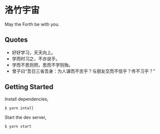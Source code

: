 # 洛竹宇宙

May the Forth be with you.

## Quotes

- 好好学习，天天向上。
- 学而时习之，不亦说乎。
- 学而不思则罔，思而不学则殆。
- 曾子曰“吾日三省吾身：为人谋而不忠乎？与朋友交而不信乎？传不习乎？”

## Getting Started

Install dependencies,

```bash
$ yarn intall
```

Start the dev server,

```bash
$ yarn start
```
